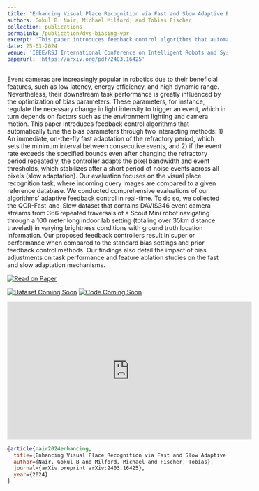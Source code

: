 ```yaml
---
title: "Enhancing Visual Place Recognition via Fast and Slow Adaptive Biasing in Event Cameras"
authors: Gokul B. Nair, Michael Milford, and Tobias Fischer
collection: publications
permalink: /publication/dvs-biasing-vpr
excerpt: 'This paper introduces feedback control algorithms that automatically tune the bias parameters through two interacting methods: 1) An immediate, on-the-fly fast adaptation of the refractory period, which sets the minimum interval between consecutive events, and 2) if the event rate exceeds the specified bounds even after changing the refractory period repeatedly, the controller adapts the pixel bandwidth and event thresholds, which stabilizes after a short period of noise events across all pixels (slow adaptation).'
date: 25-03-2024
venue: 'IEEE/RSJ International Conference on Intelligent Robots and Systems (IROS)'
paperurl: 'https://arxiv.org/pdf/2403.16425'
---
```


Event cameras are increasingly popular in robotics due to their beneficial features, such as low latency, energy efficiency, and high dynamic range. Nevertheless, their downstream task performance is greatly influenced by the optimization of bias parameters. These parameters, for instance, regulate the necessary change in light intensity to trigger an event, which in turn depends on factors such as the environment lighting and camera motion. This paper introduces feedback control algorithms that automatically tune the bias parameters through two interacting methods: 1) An immediate, on-the-fly fast adaptation of the refractory period, which sets the minimum interval between consecutive events, and 2) if the event rate exceeds the specified bounds even after changing the refractory period repeatedly, the controller adapts the pixel bandwidth and event thresholds, which stabilizes after a short period of noise events across all pixels (slow adaptation). Our evaluation focuses on the visual place recognition task, where incoming query images are compared to a given reference database. We conducted comprehensive evaluations of our algorithms' adaptive feedback control in real-time. To do so, we collected the QCR-Fast-and-Slow dataset that contains DAVIS346 event camera streams from 366 repeated traversals of a Scout Mini robot navigating through a 100 meter long indoor lab setting (totaling over 35km distance traveled) in varying brightness conditions with ground truth location information. Our proposed feedback controllers result in superior performance when compared to the standard bias settings and prior feedback control methods. Our findings also detail the impact of bias adjustments on task performance and feature ablation studies on the fast and slow adaptation mechanisms.

[![Read on Paper](https://img.shields.io/badge/Read%20the%20Paper-Download-blue?style=for-the-badge&logo=arxiv)](https://arxiv.org/pdf/2403.16425)
<!-- [![Watch the Video](https://img.shields.io/badge/Watch%20the%20Video-Play-red?style=for-the-badge&logo=youtube)](https://www.youtube.com/watch?v=8D9gtHqteEQ) -->
[![Dataset Coming Soon](https://img.shields.io/badge/Dataset-Coming%20Soon-lightgrey?style=for-the-badge&logo=databricks)](#)
[![Code Coming Soon](https://img.shields.io/badge/Code-Coming%20Soon-lightgrey?style=for-the-badge&logo=github)](#)

<iframe width="560" height="315" src="https://www.youtube.com/embed/8D9gtHqteEQ" frameborder="0" allow="accelerometer; autoplay; encrypted-media; gyroscope; picture-in-picture" allowfullscreen></iframe>


```bibtex
@article{nair2024enhancing,
  title={Enhancing Visual Place Recognition via Fast and Slow Adaptive Biasing in Event Cameras},
  author={Nair, Gokul B and Milford, Michael and Fischer, Tobias},
  journal={arXiv preprint arXiv:2403.16425},
  year={2024}
}
```
